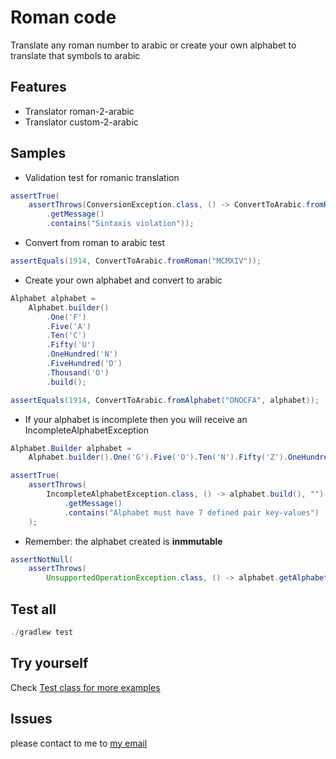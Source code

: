 # Roman code
Translate any roman number to arabic or create your own alphabet to translate that symbols to arabic 

## Features
- Translator roman-2-arabic
- Translator custom-2-arabic

## Samples
- Validation test for romanic translation
```java
assertTrue(
    assertThrows(ConversionException.class, () -> ConvertToArabic.fromRoman("VX"), "")
        .getMessage()
        .contains("Sintaxis violation"));
```

- Convert from roman to arabic test
```java
assertEquals(1914, ConvertToArabic.fromRoman("MCMXIV"));
```

- Create your own alphabet and convert to arabic
```java
Alphabet alphabet =
    Alphabet.builder()
        .One('F')
        .Five('A')
        .Ten('C')
        .Fifty('U')
        .OneHundred('N')
        .FiveHundred('D')
        .Thousand('O')
        .build();

assertEquals(1914, ConvertToArabic.fromAlphabet("ONOCFA", alphabet));
```

- If your alphabet is incomplete then you will receive an IncompleteAlphabetException
```java
Alphabet.Builder alphabet =
    Alphabet.builder().One('G').Five('O').Ten('N').Fifty('Z').OneHundred('A');

assertTrue(
    assertThrows(
        IncompleteAlphabetException.class, () -> alphabet.build(), "")
            .getMessage()
            .contains("Alphabet must have 7 defined pair key-values")
    );
```

- Remember: the alphabet created is **inmmutable**
```java
assertNotNull(
    assertThrows(
        UnsupportedOperationException.class, () -> alphabet.getAlphabet().put('G', 19), ""));
```


## Test all
```java
./gradlew test
```

## Try yourself
Check [Test class for more examples](./src/test/java/com/roman/code/ConvertToArabicTest.java)
 
## Issues
please contact to me to [my email](mailto:yogonza524@gmail.com)